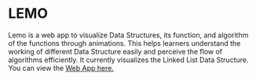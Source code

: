 # LEMO

Lemo is a web app to visualize Data Structures, its function, and algorithm of the functions through animations. This helps learners understand the working of different Data Structure easily and perceive the flow of algorithms efficiently. It currently visualizes the Linked List Data Structure. You can view the [Web App here.](http://learn.amrishkumar.com/)
